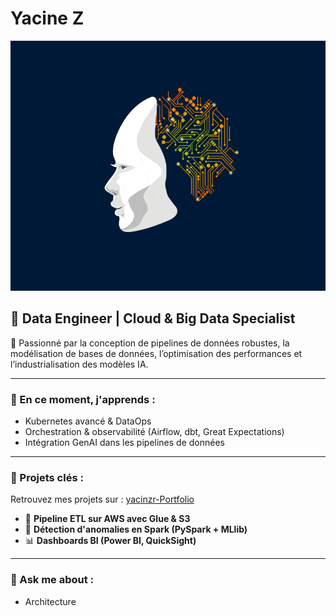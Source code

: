 # Yacine Z

<div align="center">
  <img src="./0_Yb_BsikIKFAtuKj9.gif" width="600" height="400" alt="Data Engineering Animation"/>
</div>

## 🚀 Data Engineer | Cloud & Big Data Specialist

🔧 Passionné par la conception de pipelines de données robustes, la modélisation de bases de données, l’optimisation des performances et l’industrialisation des modèles IA.

---

### 🌱 En ce moment, j'apprends :
- Kubernetes avancé & DataOps
- Orchestration & observabilité (Airflow, dbt, Great Expectations)
- Intégration GenAI dans les pipelines de données

---

### 💼 Projets clés :
Retrouvez mes projets sur : [yacinzr-Portfolio](https://yacinzr.github.io/Portfolio-/)
- 🔁 **Pipeline ETL sur AWS avec Glue & S3**
- 🧠 **Détection d'anomalies en Spark (PySpark + MLlib)**
- 📊 **Dashboards BI (Power BI, QuickSight)**

---

### 🧠 Ask me about :
- Architecture
